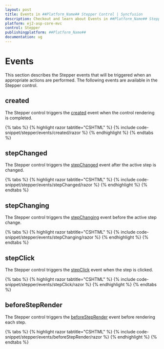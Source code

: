```yaml
---
layout: post
title: Events in ##Platform_Name## Stepper Control | Syncfusion
description: Checkout and learn about Events in ##Platform_Name## Stepper control of Syncfusion Essential JS 2 and more.
platform: ej2-asp-core-mvc
control: Stepper
publishingplatform: ##Platform_Name##
documentation: ug
---
```


# Events

This section describes the Stepper events that will be triggered when an appropriate actions are performed. The following events are available in the Stepper control.

## created

The Stepper control triggers the [created](https://help.syncfusion.com/cr/aspnetcore-js2/Syncfusion.EJ2.Navigations.Stepper.html#Syncfusion_EJ2_Navigations_Stepper_Created) event when the control rendering is completed.

{% tabs %}
{% highlight razor tabtitle="CSHTML" %}
{% include code-snippet/stepper/events/created/razor %}
{% endhighlight %}
{% endtabs %}

## stepChanged

The Stepper control triggers the [stepChanged](https://help.syncfusion.com/cr/aspnetcore-js2/Syncfusion.EJ2.Navigations.Stepper.html#Syncfusion_EJ2_Navigations_Stepper_StepChanged) event after the active step is changed.

{% tabs %}
{% highlight razor tabtitle="CSHTML" %}
{% include code-snippet/stepper/events/stepChanged/razor %}
{% endhighlight %}
{% endtabs %}

## stepChanging

The Stepper control triggers the [stepChanging](https://help.syncfusion.com/cr/aspnetcore-js2/Syncfusion.EJ2.Navigations.Stepper.html#Syncfusion_EJ2_Navigations_Stepper_StepChanging) event before the active step change.

{% tabs %}
{% highlight razor tabtitle="CSHTML" %}
{% include code-snippet/stepper/events/stepChanging/razor %}
{% endhighlight %}
{% endtabs %}

## stepClick

The Stepper control triggers the [stepClick](https://help.syncfusion.com/cr/aspnetcore-js2/Syncfusion.EJ2.Navigations.Stepper.html#Syncfusion_EJ2_Navigations_Stepper_StepClick) event when the step is clicked.

{% tabs %}
{% highlight razor tabtitle="CSHTML" %}
{% include code-snippet/stepper/events/stepClick/razor %}
{% endhighlight %}
{% endtabs %}

## beforeStepRender

The Stepper control triggers the [beforeStepRender](https://help.syncfusion.com/cr/aspnetcore-js2/Syncfusion.EJ2.Navigations.Stepper.html#Syncfusion_EJ2_Navigations_Stepper_BeforeStepRender) event before rendering each step.

{% tabs %}
{% highlight razor tabtitle="CSHTML" %}
{% include code-snippet/stepper/events/beforeStepRender/razor %}
{% endhighlight %}
{% endtabs %}